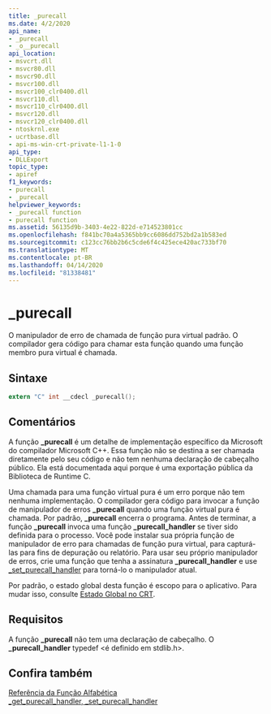 ```yaml
---
title: _purecall
ms.date: 4/2/2020
api_name:
- _purecall
- _o__purecall
api_location:
- msvcrt.dll
- msvcr80.dll
- msvcr90.dll
- msvcr100.dll
- msvcr100_clr0400.dll
- msvcr110.dll
- msvcr110_clr0400.dll
- msvcr120.dll
- msvcr120_clr0400.dll
- ntoskrnl.exe
- ucrtbase.dll
- api-ms-win-crt-private-l1-1-0
api_type:
- DLLExport
topic_type:
- apiref
f1_keywords:
- purecall
- _purecall
helpviewer_keywords:
- _purecall function
- purecall function
ms.assetid: 56135d9b-3403-4e22-822d-e714523801cc
ms.openlocfilehash: f841bc70a4a5365bb9cc6086dd752bd2a1b583ed
ms.sourcegitcommit: c123cc76bb2b6c5cde6f4c425ece420ac733bf70
ms.translationtype: MT
ms.contentlocale: pt-BR
ms.lasthandoff: 04/14/2020
ms.locfileid: "81338481"
---
```

# <a name="_purecall"></a>_purecall

O manipulador de erro de chamada de função pura virtual padrão. O compilador gera código para chamar esta função quando uma função membro pura virtual é chamada.

## <a name="syntax"></a>Sintaxe

```C
extern "C" int __cdecl _purecall();
```

## <a name="remarks"></a>Comentários

A função **_purecall** é um detalhe de implementação específico da Microsoft do compilador Microsoft C++. Essa função não se destina a ser chamada diretamente pelo seu código e não tem nenhuma declaração de cabeçalho público. Ela está documentada aqui porque é uma exportação pública da Biblioteca de Runtime  C.

Uma chamada para uma função virtual pura é um erro porque não tem nenhuma implementação. O compilador gera código para invocar a função de manipulador de erros **_purecall** quando uma função virtual pura é chamada. Por padrão, **_purecall** encerra o programa. Antes de terminar, a função **_purecall** invoca uma função **_purecall_handler** se tiver sido definida para o processo. Você pode instalar sua própria função de manipulador de erro para chamadas de função pura virtual, para capturá-las para fins de depuração ou relatório. Para usar seu próprio manipulador de erros, crie uma função que tenha a assinatura **_purecall_handler** e use [_set_purecall_handler](get-purecall-handler-set-purecall-handler.md) para torná-lo o manipulador atual.

Por padrão, o estado global desta função é escopo para o aplicativo. Para mudar isso, consulte [Estado Global no CRT](../global-state.md).

## <a name="requirements"></a>Requisitos

A função **_purecall** não tem uma declaração de cabeçalho. O **_purecall_handler** typedef \<é definido em stdlib.h>.

## <a name="see-also"></a>Confira também

[Referência da Função Alfabética](crt-alphabetical-function-reference.md)<br/>
[_get_purecall_handler, _set_purecall_handler](get-purecall-handler-set-purecall-handler.md)<br/>

